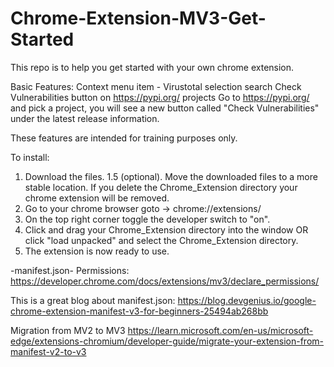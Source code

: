 # Chrome-Extension-MV3-Get-Started
This repo is to help you get started with your own chrome extension.

Basic Features:
Context menu item - Virustotal selection search
Check Vulnerabilities button on https://pypi.org/ projects
  Go to https://pypi.org/ and pick a project, you will see a new button called "Check Vulnerabilities" under the latest release information.
 
 These features are intended for training purposes only.
 
To install:
1. Download the files.
1.5 (optional). Move the downloaded files to a more stable location. If you delete the Chrome_Extension directory your chrome extension will be removed.
2. Go to your chrome browser goto -> chrome://extensions/
3. On the top right corner toggle the developer switch to "on".
4. Click and drag your Chrome_Extension directory into the window OR click "load unpacked" and select the Chrome_Extension directory.
5. The extension is now ready to use.

-manifest.json-
Permissions:
https://developer.chrome.com/docs/extensions/mv3/declare_permissions/

This is a great blog about manifest.json:
https://blog.devgenius.io/google-chrome-extension-manifest-v3-for-beginners-25494ab268bb

Migration from MV2 to MV3
https://learn.microsoft.com/en-us/microsoft-edge/extensions-chromium/developer-guide/migrate-your-extension-from-manifest-v2-to-v3
